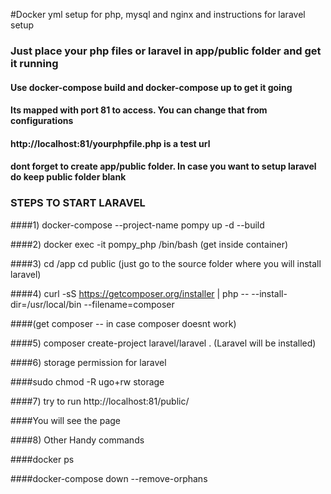 #Docker yml setup for php, mysql and nginx and instructions for laravel setup
### Just place your php files or laravel in app/public folder and get it running
#### Use docker-compose build and docker-compose up to get it going
#### Its mapped with port 81 to access. You can change that from configurations
#### http://localhost:81/yourphpfile.php is a test url
#### dont forget to create app/public  folder. In case you want to setup laravel do keep public folder blank
 

### STEPS TO START LARAVEL

####1) docker-compose --project-name pompy up -d --build

####2) docker  exec -it pompy_php /bin/bash (get inside container)

####3) cd /app cd public (just go to the source folder where you will install laravel)

####4) curl -sS https://getcomposer.org/installer | php -- --install-dir=/usr/local/bin --filename=composer

####(get composer -- in case composer doesnt work)

####5) composer create-project laravel/laravel . (Laravel will be installed)

####6) storage  permission for laravel

####sudo chmod -R ugo+rw storage

####7) try to run http://localhost:81/public/  

####You will see the page

####8) Other Handy commands

####docker ps

####docker-compose down --remove-orphans
